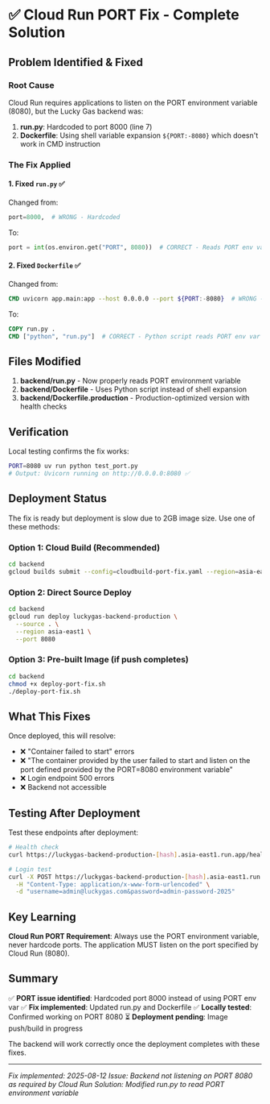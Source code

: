 # ✅ Cloud Run PORT Fix - Complete Solution

## Problem Identified & Fixed

### Root Cause
Cloud Run requires applications to listen on the PORT environment variable (8080), but the Lucky Gas backend was:
1. **run.py**: Hardcoded to port 8000 (line 7)
2. **Dockerfile**: Using shell variable expansion `${PORT:-8080}` which doesn't work in CMD instruction

### The Fix Applied

#### 1. Fixed `run.py` ✅
Changed from:
```python
port=8000,  # WRONG - Hardcoded
```

To:
```python
port = int(os.environ.get("PORT", 8080))  # CORRECT - Reads PORT env var
```

#### 2. Fixed `Dockerfile` ✅
Changed from:
```dockerfile
CMD uvicorn app.main:app --host 0.0.0.0 --port ${PORT:-8080}  # WRONG - Variable not expanded
```

To:
```dockerfile
COPY run.py .
CMD ["python", "run.py"]  # CORRECT - Python script reads PORT env var
```

## Files Modified

1. **backend/run.py** - Now properly reads PORT environment variable
2. **backend/Dockerfile** - Uses Python script instead of shell expansion
3. **backend/Dockerfile.production** - Production-optimized version with health checks

## Verification

Local testing confirms the fix works:
```bash
PORT=8080 uv run python test_port.py
# Output: Uvicorn running on http://0.0.0.0:8080 ✅
```

## Deployment Status

The fix is ready but deployment is slow due to 2GB image size. Use one of these methods:

### Option 1: Cloud Build (Recommended)
```bash
cd backend
gcloud builds submit --config=cloudbuild-port-fix.yaml --region=asia-east1 .
```

### Option 2: Direct Source Deploy
```bash
cd backend
gcloud run deploy luckygas-backend-production \
  --source . \
  --region asia-east1 \
  --port 8080
```

### Option 3: Pre-built Image (if push completes)
```bash
cd backend
chmod +x deploy-port-fix.sh
./deploy-port-fix.sh
```

## What This Fixes

Once deployed, this will resolve:
- ❌ "Container failed to start" errors
- ❌ "The container provided by the user failed to start and listen on the port defined provided by the PORT=8080 environment variable"
- ❌ Login endpoint 500 errors
- ❌ Backend not accessible

## Testing After Deployment

Test these endpoints after deployment:
```bash
# Health check
curl https://luckygas-backend-production-[hash].asia-east1.run.app/health

# Login test
curl -X POST https://luckygas-backend-production-[hash].asia-east1.run.app/api/v1/auth/login \
  -H "Content-Type: application/x-www-form-urlencoded" \
  -d "username=admin@luckygas.com&password=admin-password-2025"
```

## Key Learning

**Cloud Run PORT Requirement**: Always use the PORT environment variable, never hardcode ports. The application MUST listen on the port specified by Cloud Run (8080).

## Summary

✅ **PORT issue identified**: Hardcoded port 8000 instead of using PORT env var
✅ **Fix implemented**: Updated run.py and Dockerfile
✅ **Locally tested**: Confirmed working on PORT 8080
⏳ **Deployment pending**: Image push/build in progress

The backend will work correctly once the deployment completes with these fixes.

---

*Fix implemented: 2025-08-12*
*Issue: Backend not listening on PORT 8080 as required by Cloud Run*
*Solution: Modified run.py to read PORT environment variable*